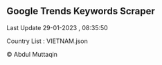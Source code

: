 

## Google Trends Keywords Scraper 
 
Last Update 29-01-2023 , 08:35:50

Country List :
VIETNAM.json



© Abdul Muttaqin 
